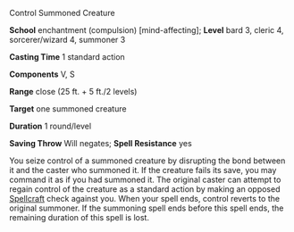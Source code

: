 Control Summoned Creature

**School** enchantment (compulsion) [mind-affecting]; **Level** bard 3, cleric 4, sorcerer/wizard 4, summoner 3

**Casting Time** 1 standard action

**Components** V, S

**Range** close (25 ft. + 5 ft./2 levels)

**Target** one summoned creature

**Duration** 1 round/level

**Saving Throw** Will negates; **Spell Resistance** yes

You seize control of a summoned creature by disrupting the bond between it and the caster who summoned it. If the creature fails its save, you may command it as if you had summoned it. The original caster can attempt to regain control of the creature as a standard action by making an opposed [Spellcraft](skills/spellcraft#_spellcraft) check against you. When your spell ends, control reverts to the original summoner. If the summoning spell ends before this spell ends, the remaining duration of this spell is lost.

